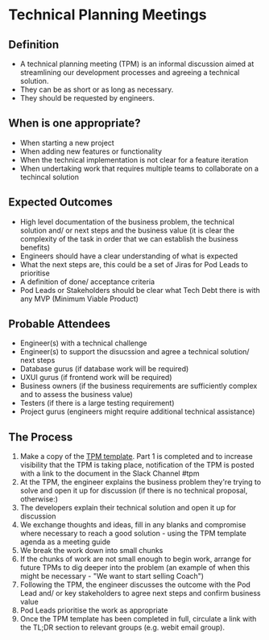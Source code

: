 
# Technical Planning Meetings

## Definition

* A technical planning meeting (TPM) is an informal discussion aimed at streamlining our development processes and agreeing a technical solution.
* They can be as short or as long as necessary.
* They should be requested by engineers.

## When is one appropriate?

* When starting a new project
* When adding new features or functionality
* When the technical implementation is not clear for a feature iteration
* When undertaking work that requires multiple teams to collaborate on a techincal solution

## Expected Outcomes

* High level documentation of the business problem, the technical solution and/ or next steps and the business value (it is clear the complexity of the task in order that we can establish the business benefits)
* Engineers should have a clear understanding of what is expected
* What the next steps are, this could be a set of Jiras for Pod Leads to prioritise 
* A definition of done/ acceptance criteria
* Pod Leads or Stakeholders should be clear what Tech Debt there is with any MVP (Minimum Viable Product)


## Probable Attendees

* Engineer(s) with a technical challenge
* Engineer(s) to support the disucssion and agree a technical solution/ next steps
* Database gurus (if database work will be required)
* UXUI gurus (if frontend work will be required)
* Business owners (if the business requirements are sufficiently complex and to assess the business value)
* Testers (if there is a large testing requirement)
* Project gurus (engineers might require additional technical assistance)

## The Process

1. Make a copy of the [TPM template](https://docs.google.com/a/holidayextras.com/document/d/1zVbOz0dRAnzZ6UhjYO1Ce1YGI2dzvEoYvZfkTK7qjYU/edit?usp=sharing). Part 1 is completed and to increase visibility that the TPM is taking place, notification of the TPM is posted with a link to the document in the Slack Channel #tpm
2. At the TPM, the engineer explains the business problem they're trying to solve and open it up for discussion (if there is no technical proposal, otherwise:)
3. The developers explain their technical solution and open it up for discussion
4. We exchange thoughts and ideas, fill in any blanks and compromise where necessary to reach a good solution - using the TPM template agenda as a meeting guide
5. We break the work down into small chunks
6. If the chunks of work are not small enough to begin work, arrange for future TPMs to dig deeper into the problem (an example of when this might be necessary - "We want to start selling Coach")
7. Following the TPM, the engineer discusses the outcome with the Pod Lead and/ or key stakeholders to agree next steps and confirm business value
8. Pod Leads prioritise the work as appropriate
9. Once the TPM template has been completed in full, circulate a link with the TL;DR section to relevant groups (e.g. webit email group).